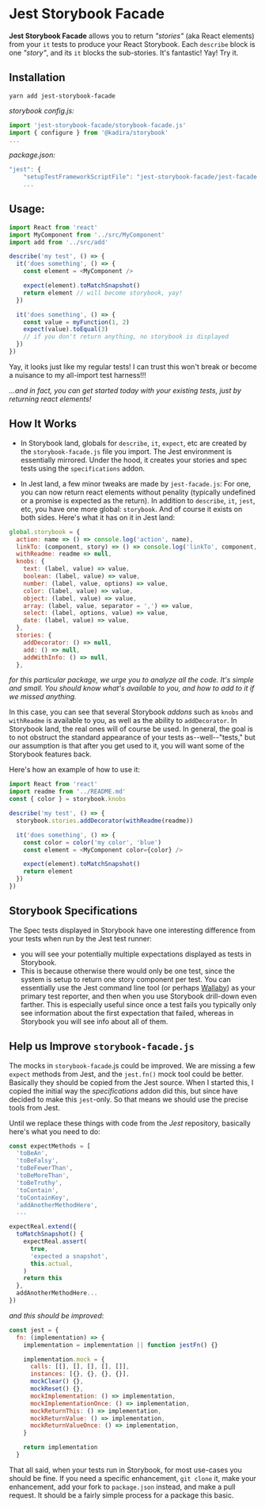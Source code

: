 # Jest Storybook Facade
**Jest Storybook Facade** allows you to return *"stories"* (aka React elements) from your `it` tests to produce
your React Storybook. Each `describe` block is one *"story"*, and its `it` blocks the sub-stories. It's fantastic! Yay! Try it.


## Installation
```yarn add jest-storybook-facade```

*storybook config.js:*
```javascript
import 'jest-storybook-facade/storybook-facade.js'
import { configure } from '@kadira/storybook'
...
```

*package.json:*
```javascript
"jest": {
    "setupTestFrameworkScriptFile": "jest-storybook-facade/jest-facade.js",
    ...
```


## Usage:

```javascript
import React from 'react'
import MyComponent from '../src/MyComponent'
import add from '../src/add'

describe('my test', () => {
  it('does something', () => {
    const element = <MyComponent />

    expect(element).toMatchSnapshot()
    return element // will become storybook, yay!
  })

  it('does something', () => {
    const value = myFunction(1, 2)
    expect(value).toEqual(3)
    // if you don't return anything, no storybook is displayed
  })
})
```
Yay, it looks just like my regular tests! I can trust this won't break or become a nuisance to my all-import test harness!!!

*...and in fact, you can get started today with your existing tests, just by returning react elements!*

## How It Works

* In Storybook land, globals for `describe`, `it`, `expect`, etc are created by the `storybook-facade.js` file you import. The
Jest environment is essentially mirrored. Under the hood, it creates your stories and spec tests using the `specifications` addon.

* In Jest land, a few minor tweaks are made by `jest-facade.js`: For one, you can now return react elements without penality (typically
undefined or a promise is expected as the return). In addition to `describe`, `it`, `jest`, etc, you have one more global: `storybook`.
And of course it exists on both sides. Here's what it has on it in Jest land:

```javascript
global.storybook = {
  action: name => () => console.log('action', name),
  linkTo: (component, story) => () => console.log('linkTo', component, story),
  withReadme: readme => null,
  knobs: {
    text: (label, value) => value,
    boolean: (label, value) => value,
    number: (label, value, options) => value,
    color: (label, value) => value,
    object: (label, value) => value,
    array: (label, value, separator = ',') => value,
    select: (label, options, value) => value,
    date: (label, value) => value,
  },
  stories: {
    addDecorator: () => null,
    add: () => null,
    addWithInfo: () => null,
  },
```
*for this particular package, we urge you to analyze all the code. It's simple and small. You should know what's available to you, and how to
add to it if we missed anything.*

In this case, you can see that several Storybook *addons* such as `knobs` and `withReadme` is available to you, as well as the ability to
`addDecorator`. In Storybook land, the real ones will of course be used. In general, the goal is to not obstruct the standard appearance
of your tests as--well--"tests," but our assumption is that after you get used to it, you will want some of the Storybook features back.

Here's how an example of how to use it:

```javascript
import React from 'react'
import readme from '../README.md'
const { color } = storybook.knobs

describe('my test', () => {
  storybook.stories.addDecorator(withReadme(readme))

  it('does something', () => {
    const color = color('my color', 'blue')
    const element = <MyComponent color={color} />

    expect(element).toMatchSnapshot()
    return element
  })
})
```

## Storybook Specifications

The Spec tests displayed in Storybook have one interesting difference from your tests when run by the Jest test runner: 

* you will see your potentially multiple expectations
displayed as tests in Storybook. 
* This is because otherwise there would only be one test, since the system is setup to return
one story component per test. You can essentially use the Jest command line tool (or perhaps [Wallaby](http://www.wallabyjs.com))
as your primary test reporter, and then when you use Storybook drill-down even farther. This is especially useful since once a test fails
you typically only see information about the first expectation that failed, whereas in Storybook you will see info about all of them.  


## Help us Improve `storybook-facade.js`

The mocks in `storybook-facade`.js could be improved. We are missing a few `expect` methods from Jest, and the `jest.fn()` mock tool
could be better. Basically they should be copied from the Jest source. When I started this, I copied the initial way the *specifications* addon
did this, but since have decided to make this `jest`-only. So that means we should use the precise tools from Jest. 

Until we replace these things with code from the *Jest* repository, basically here's what you need to do:

```javascript
const expectMethods = [
  'toBeAn',
  'toBeFalsy',
  'toBeFewerThan',
  'toBeMoreThan',
  'toBeTruthy',
  'toContain',
  'toContainKey',
  'addAnotherMethodHere',
  ...

expectReal.extend({
  toMatchSnapshot() {
    expectReal.assert(
      true,
      'expected a snapshot',
      this.actual,
    )
    return this
  },
  addAnotherMethodHere...
})
```


*and this should be improved*:
```javascript
const jest = {
  fn: (implementation) => {
    implementation = implementation || function jestFn() {}

    implementation.mock = {
      calls: [[], [], [], [], []],
      instances: [{}, {}, {}, {}],
      mockClear() {},
      mockReset() {},
      mockImplementation: () => implementation,
      mockImplementationOnce: () => implementation,
      mockReturnThis: () => implementation,
      mockReturnValue: () => implementation,
      mockReturnValueOnce: () => implementation,
    }

    return implementation
  }
```

That all said, when your tests run in Storybook, for most use-cases you should be fine. If you need a specific enhancement, `git clone` it,
make your enhancement, add your fork to `package.json` instead, and make a pull request. It should be a fairly simple process for a package
this basic.